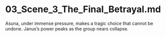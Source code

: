 # 03_Scene_3_The_Final_Betrayal.md
Asuna, under immense pressure, makes a tragic choice that cannot be undone. Janus’s power peaks as the group nears collapse.
